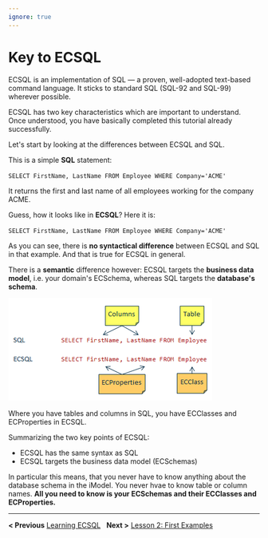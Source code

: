 ```yaml
---
ignore: true
---
```

# Key to ECSQL

ECSQL is an implementation of SQL — a proven, well-adopted text-based command language. It sticks to
standard SQL (SQL-92 and SQL-99) wherever possible.

ECSQL has two key characteristics which are important to understand. Once understood, you have basically completed this tutorial already successfully.

Let's start by looking at the differences between ECSQL and SQL.

This is a simple **SQL** statement:

  `SELECT FirstName, LastName FROM Employee WHERE Company='ACME'`

It returns the first and last name of all employees working for the company ACME.

Guess, how it looks like in **ECSQL**? Here it is:

  `SELECT FirstName, LastName FROM Employee WHERE Company='ACME'`

As you can see, there is **no syntactical difference** between ECSQL and SQL in that example. And that is true for ECSQL in general.

There is a **semantic** difference however: ECSQL targets the **business data model**, i.e. your domain's ECSchema, whereas SQL targets the **database's schema**.

![ECSQL versus SQL](../ecsql_vs_sql.png "ECSQL versus SQL")

Where you have tables and columns in SQL, you have ECClasses and ECProperties in ECSQL.

Summarizing the two key points of ECSQL:

- ECSQL has the same syntax as SQL
- ECSQL targets the business data model (ECSchemas)

In particular this means, that you never have to know anything about the database schema in the iModel. You never hvae to know table or column names. **All you need to know is your ECSchemas and their ECClasses and ECProperties.**

---

**< Previous** [Learning ECSQL](./index.md) &nbsp; **Next >** [Lesson 2: First Examples](./FirstExamples)

